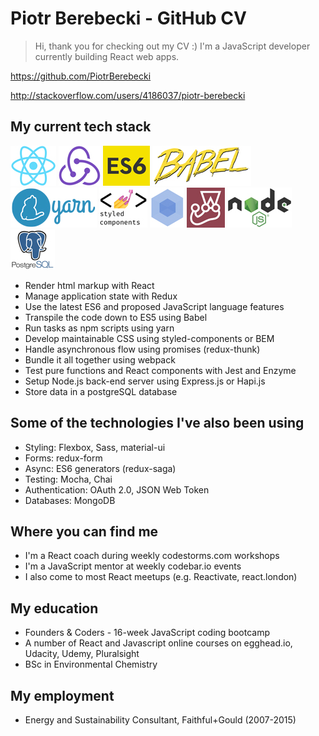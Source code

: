 # Piotr Berebecki - GitHub CV

> Hi, thank you for checking out my CV :) 
> I'm a JavaScript developer currently building React web apps.

https://github.com/PiotrBerebecki

http://stackoverflow.com/users/4186037/piotr-berebecki

## My current tech stack

![react](https://github.com/PiotrBerebecki/PiotrBerebecki/blob/master/assets/logo/react-logo-64.jpg)
![react](https://github.com/PiotrBerebecki/PiotrBerebecki/blob/master/assets/logo/redux-logo-64.jpg)
![react](https://github.com/PiotrBerebecki/PiotrBerebecki/blob/master/assets/logo/es6-logo-64.jpg)
![react](https://github.com/PiotrBerebecki/PiotrBerebecki/blob/master/assets/logo/babel-logo-64.jpg)
![react](https://github.com/PiotrBerebecki/PiotrBerebecki/blob/master/assets/logo/yarn-logo-64.jpg)
![react](https://github.com/PiotrBerebecki/PiotrBerebecki/blob/master/assets/logo/styled-components-logo-64.jpg)
![react](https://github.com/PiotrBerebecki/PiotrBerebecki/blob/master/assets/logo/webpack-logo-64.jpg)
![react](https://github.com/PiotrBerebecki/PiotrBerebecki/blob/master/assets/logo/jest-logo-64.jpg)
![react](https://github.com/PiotrBerebecki/PiotrBerebecki/blob/master/assets/logo/node-logo-64.jpg)
![react](https://github.com/PiotrBerebecki/PiotrBerebecki/blob/master/assets/logo/postgresql-logo-64.jpg)

- Render html markup with React
- Manage application state with Redux
- Use the latest ES6 and proposed JavaScript language features
- Transpile the code down to ES5 using Babel
- Run tasks as npm scripts using yarn
- Develop maintainable CSS using styled-components or BEM
- Handle asynchronous flow using promises (redux-thunk)
- Bundle it all together using webpack
- Test pure functions and React components with Jest and Enzyme
- Setup Node.js back-end server using Express.js or Hapi.js
- Store data in a postgreSQL database

## Some of the technologies I've also been using
- Styling: Flexbox, Sass, material-ui
- Forms: redux-form
- Async: ES6 generators (redux-saga)
- Testing: Mocha, Chai
- Authentication: OAuth 2.0, JSON Web Token
- Databases: MongoDB

## Where you can find me
- I'm a React coach during weekly codestorms.com workshops
- I'm a JavaScript mentor at weekly codebar.io events
- I also come to most React meetups (e.g. Reactivate, react.london)

## My education
- Founders & Coders - 16-week JavaScript coding bootcamp
- A number of React and Javascript online courses on egghead.io, Udacity, Udemy, Pluralsight
- BSc in Environmental Chemistry

## My employment
- Energy and Sustainability Consultant, Faithful+Gould (2007-2015)
